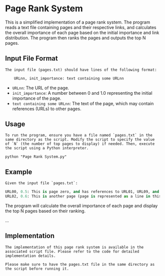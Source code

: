 # Page Rank System
 This is a simplified implementation of a page rank system. The program reads a text file containing pages and their respective links, and calculates the overall importance of each page based on the initial importance and link distribution. The program then ranks the pages and outputs the top N pages.

## Input File Format
    The input file (pages.txt) should have lines of the following format:

```python
    URLnn, init_importance: text containing some URLnn
```

- `URLnn`: The URL of the page.
- `init_importance`: A number between 0 and 1.0 representing the initial importance of the page.
- `text containing some URLnn`: The text of the page, which may contain references (URLs) to other pages.

## Usage
    To run the program, ensure you have a file named `pages.txt` in the same directory as the script. Modify the script to specify the value of `N` (the number of top pages to display) if needed. Then, execute the script using a Python interpreter.

    python "Page Rank System.py"

## Example
    Given the input file `pages.txt`:
```python
URL00, 0.5: This is page zero, and has references to URL01, URL09, and also to URL08. It may have repeated references - so there are two references to URL09.
URL02, 0.6: This is another page (page is represented as a line in this). This has reference to URL05, URL04, and URL00
```

The program will calculate the overall importance of each page and display the top N pages based on their ranking.

...
## Implementation
    The implementation of this page rank system is available in the associated script file. Please refer to the code for detailed implementation details.

    Please make sure to have the pages.txt file in the same directory as the script before running it.